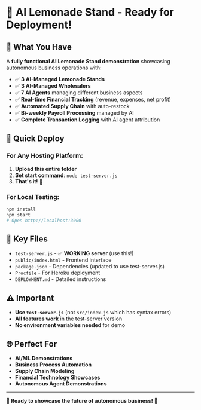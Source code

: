# 🍋 AI Lemonade Stand - Ready for Deployment!

## 🎯 What You Have

A **fully functional AI Lemonade Stand demonstration** showcasing autonomous business operations with:

- ✅ **3 AI-Managed Lemonade Stands**
- ✅ **3 AI-Managed Wholesalers** 
- ✅ **7 AI Agents** managing different business aspects
- ✅ **Real-time Financial Tracking** (revenue, expenses, net profit)
- ✅ **Automated Supply Chain** with auto-restock
- ✅ **Bi-weekly Payroll Processing** managed by AI
- ✅ **Complete Transaction Logging** with AI agent attribution

## 🚀 Quick Deploy

### For Any Hosting Platform:
1. **Upload this entire folder**
2. **Set start command**: `node test-server.js`
3. **That's it!** 🎉

### For Local Testing:
```bash
npm install
npm start
# Open http://localhost:3000
```

## 📁 Key Files

- `test-server.js` - ✅ **WORKING server** (use this!)
- `public/index.html` - Frontend interface
- `package.json` - Dependencies (updated to use test-server.js)
- `Procfile` - For Heroku deployment
- `DEPLOYMENT.md` - Detailed instructions

## ⚠️ Important

- **Use `test-server.js`** (not `src/index.js` which has syntax errors)
- **All features work** in the test-server version
- **No environment variables needed** for demo

## 🌐 Perfect For

- **AI/ML Demonstrations**
- **Business Process Automation**
- **Supply Chain Modeling**
- **Financial Technology Showcases**
- **Autonomous Agent Demonstrations**

---

**🍋 Ready to showcase the future of autonomous business! 🚀** 